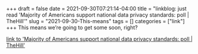 +++draft = falsedate = 2021-09-30T07:21:14-04:00title = "linkblog: just read 'Majority of Americans support national data privacy standards: poll | TheHill'"slug = "2021-09-30-This-means"tags = []categories = ["link"]+++This means we’re going to get some soon, right? [link to 'Majority of Americans support national data privacy standards: poll | TheHill'](https://thehill.com/policy/technology/572607-majority-of-americans-support-national-data-privacy-standards-poll)